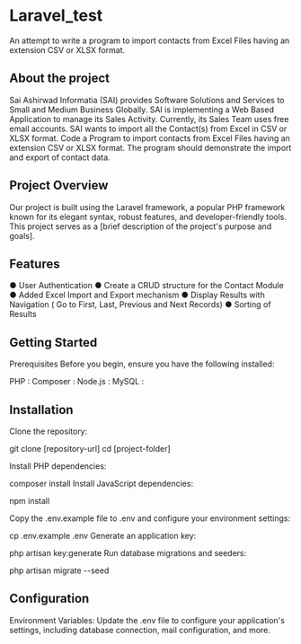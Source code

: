 # Laravel_test

An attempt to write a program to import contacts from Excel Files having an extension CSV or XLSX format.

## About the project

Sai Ashirwad Informatia (SAI) provides Software Solutions and Services to Small and Medium Business Globally. SAI is implementing a Web Based Application to manage its Sales Activity. Currently, its Sales Team uses free email accounts. SAI wants to import all the Contact(s) from Excel in CSV or XLSX format.
Code a Program to import contacts from Excel Files having an extension CSV or XLSX format.
The program should demonstrate the import and export of contact data.

## Project Overview

Our project is built using the Laravel framework, a popular PHP framework known for its elegant syntax, robust features, and developer-friendly tools. This project serves as a [brief description of the project's purpose and goals].

## Features

● User Authentication
● Create a CRUD structure for the Contact Module
● Added Excel Import and Export mechanism
● Display Results with Navigation ( Go to First, Last, Previous and Next Records)
● Sorting of Results

## Getting Started

Prerequisites
Before you begin, ensure you have the following installed:

PHP :
Composer :
Node.js :
MySQL :

## Installation

Clone the repository:

git clone [repository-url]
cd [project-folder]

Install PHP dependencies:

composer install
Install JavaScript dependencies:

npm install

Copy the .env.example file to .env and configure your environment settings:

cp .env.example .env
Generate an application key:

php artisan key:generate
Run database migrations and seeders:

php artisan migrate --seed

## Configuration

Environment Variables: Update the .env file to configure your application's settings, including database connection, mail configuration, and more.



